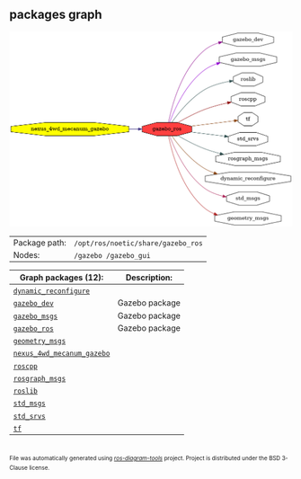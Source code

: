 <!--
File was automatically generated using 'ros-diagram-tools' project.
Project is distributed under the BSD 3-Clause license.
-->

## packages graph

[![gazebo_ros](gazebo_ros.png "gazebo_ros")](gazebo_ros.png)

|     |     |
| --- | --- |
| Package path: | `/opt/ros/noetic/share/gazebo_ros` |
| Nodes: | `/gazebo /gazebo_gui` |


| Graph packages (12): | Description: |
| -------------------- | ------------ |
| [`dynamic_reconfigure`](dynamic_reconfigure.html) |  |
| [`gazebo_dev`](gazebo_dev.html) | Gazebo package |
| [`gazebo_msgs`](gazebo_msgs.html) | Gazebo package |
| [`gazebo_ros`](gazebo_ros.html) | Gazebo package |
| [`geometry_msgs`](geometry_msgs.html) |  |
| [`nexus_4wd_mecanum_gazebo`](nexus_4wd_mecanum_gazebo.html) |  |
| [`roscpp`](roscpp.html) |  |
| [`rosgraph_msgs`](rosgraph_msgs.html) |  |
| [`roslib`](roslib.html) |  |
| [`std_msgs`](std_msgs.html) |  |
| [`std_srvs`](std_srvs.html) |  |
| [`tf`](tf.html) |  |


</br>
<font size="1">
File was automatically generated using <a href="https://github.com/anetczuk/ros-diagram-tools"><i>ros-diagram-tools</i></a> project.
Project is distributed under the BSD 3-Clause license.
</font>

